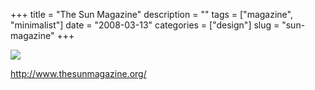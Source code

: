 +++
title = "The Sun Magazine"
description = ""
tags = ["magazine", "minimalist"]
date = "2008-03-13"
categories = ["design"]
slug = "sun-magazine"
+++


 

  <div id="screens-thumbs" class="clearfix">
    <div class="txt-center" id="design-submission"><a href="http://www.thesunmagazine.org/"><img id='bluga-thumbnail-830' class='bluga-thumbnail large' src='/media/bluga/
wt47f27906863d7_0.jpg'/></a></div>  
  </div>   
<p><a href="http://www.thesunmagazine.org/">http://www.thesunmagazine.org/</a></p>





